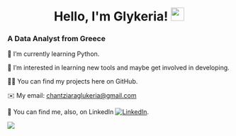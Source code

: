 <h1 align="center"> Hello, I'm Glykeria! <img src="https://raw.githubusercontent.com/MartinHeinz/MartinHeinz/master/wave.gif" width="30px"></h1>

### A Data Analyst from Greece

🌱 I’m currently learning Python.

👀 I’m interested in learning new tools and maybe get involved in developing.

👩‍💻	You can find my projects here on GitHub.

✉️ My email: chantziaraglukeria@gmail.com

<!-- Actual text -->

🔗 You can find me, also, on LinkedIn  [![LinkedIn][3.2]][3].

<!-- Icons -->

[3.2]: https://raw.githubusercontent.com/MartinHeinz/MartinHeinz/master/linkedin-3-16.png (LinkedIn icon without padding)

<!-- Links to your social media accounts -->
[3]: https://www.linkedin.com/in/glukeria-chantziara/


<a href="https://github.com/GlykeriaCh">
  <img align="center" src="https://github-readme-stats.anuraghazra1.vercel.app/api/top-langs/?username=GlykeriaCh&layout=compact&theme=radical" />
</a>

